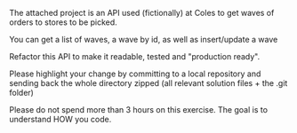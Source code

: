 The attached project is an API used (fictionally) at Coles to get waves of orders to stores to be picked.

You can get a list of waves, a wave by id, as well as insert/update a wave

Refactor this API to make it readable, tested and "production ready".

Please highlight your change by committing to a local repository and sending back the whole directory zipped (all relevant solution files + the .git folder)

Please do not spend more than 3 hours on this exercise. The goal is to understand HOW you code.
